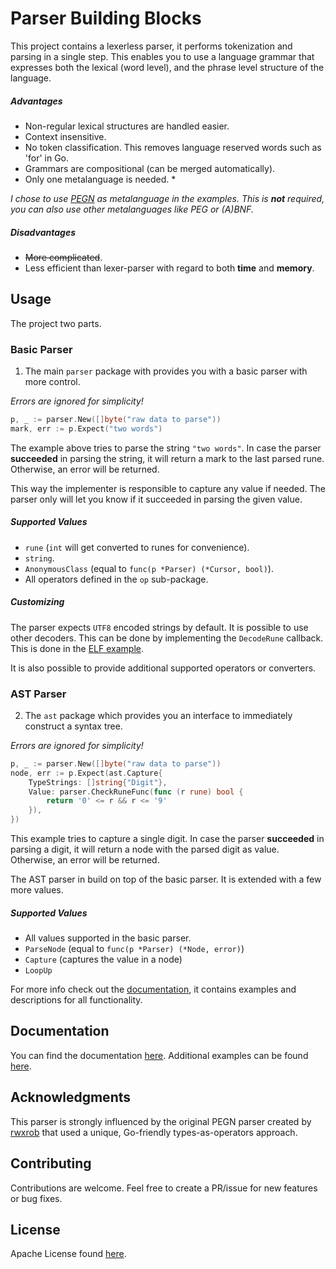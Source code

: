 # Parser Building Blocks

This project contains a lexerless parser, it performs tokenization and parsing in a single step. This enables you to use
a language grammar that expresses both the lexical (word level), and the phrase level structure of the language.

##### Advantages

- Non-regular lexical structures are handled easier.
- Context insensitive.
- No token classification. This removes language reserved words such as 'for' in Go.
- Grammars are compositional (can be merged automatically).
- Only one metalanguage is needed. *

*I chose to use [PEGN](https://github.com/pegn) as metalanguage in the examples. This is **not** required, you can also
use other metalanguages like PEG or (A)BNF.*

##### Disadvantages

- ~~More complicated~~.
- Less efficient than lexer-parser with regard to both **time** and **memory**.

## Usage

The project two parts.

### Basic Parser

1. The main `parser` package with provides you with a basic parser with more control.

*Errors are ignored for simplicity!*

```go
p, _ := parser.New([]byte("raw data to parse"))
mark, err := p.Expect("two words")
```

The example above tries to parse the string `"two words"`. In case the parser **succeeded** in parsing the string, it
will return a mark to the last parsed rune. Otherwise, an error will be returned.

This way the implementer is responsible to capture any value if needed. The parser only will let you know if it
succeeded in parsing the given value.

##### Supported Values

- `rune` (`int` will get converted to runes for convenience).
- `string`.
- `AnonymousClass` (equal to `func(p *Parser) (*Cursor, bool)`).
- All operators defined in the `op` sub-package.

##### Customizing

The parser expects `UTF8` encoded strings by default. It is possible to use other decoders. This can be done by
implementing the `DecodeRune` callback. This is done in the [ELF example](./examples/elf).

It is also possible to provide additional supported operators or converters.

### AST Parser

2. The `ast` package which provides you an interface to immediately construct a syntax tree.

*Errors are ignored for simplicity!*

```go
p, _ := parser.New([]byte("raw data to parse"))
node, err := p.Expect(ast.Capture{
    TypeStrings: []string{"Digit"},
    Value: parser.CheckRuneFunc(func (r rune) bool {
        return '0' <= r && r <= '9'
    }),
})
```

This example tries to capture a single digit. In case the parser **succeeded** in parsing a digit, it will return a node
with the parsed digit as value. Otherwise, an error will be returned.

The AST parser in build on top of the basic parser. It is extended with a few more values.

##### Supported Values

- All values supported in the basic parser.
- `ParseNode` (equal to `func(p *Parser) (*Node, error)`)
- `Capture` (captures the value in a node)
- `LoopUp`

For more info check out the [documentation](https://pkg.go.dev/github.com/di-wu/parser), it contains examples and
descriptions for all functionality.

## Documentation

You can find the documentation [here](https://pkg.go.dev/github.com/di-wu/parser). Additional examples can be
found [here](./examples).

## Acknowledgments

This parser is strongly influenced by the original PEGN parser created by [rwxrob](https://github.com/rwxrob) that used a unique, Go-friendly types-as-operators approach.

## Contributing

Contributions are welcome. Feel free to create a PR/issue for new features or bug fixes.

## License

Apache License found [here](LICENSE).
